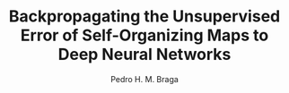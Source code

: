 ---
paperId: 69
author: Pedro H. M. Braga
publicationauthor: Braga, P. H. M.
title: Backpropagating the Unsupervised Error of Self-Organizing Maps to Deep Neural Networks
pdf: --
poster: --
alt: --
type: Poster
topic: FAT
link: --
conference: neurips
year: 2019
tags: neurips-2019
location: Vancouver, Canada
---